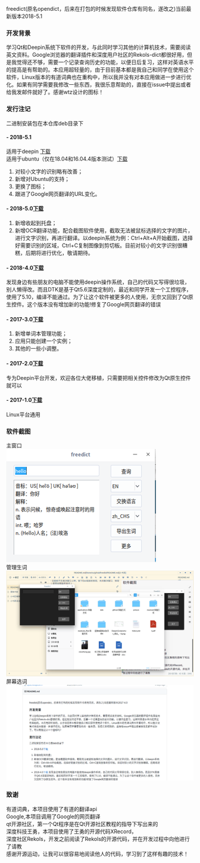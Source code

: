 freedict(原名opendict，后来在打包的时候发现软件仓库有同名，遂改之)当前最新版本2018-5.1

### 开发背景    
学习Qt和Deepin系统下软件的开发，与此同时学习其他的计算机技术，需要阅读英文资料。Google浏览器的翻译插件和深度用户社区的Rekols-dict都很好用，但是我觉得还不够，需要一个记录查询历史的功能，以便日后复习，这样对英语水平的提高是有帮助的。本应用超轻量的，由于目前基本都是我自己和同学在使用这个软件，Linux版本的有道词典也在重构中，所以我并没有对本应用做进一步进行优化。如果有同学需要我修改一些东西，我很乐意帮助的，直接在issue中提出或者给我发邮件就好了。感谢wtz设计的图标！
### 发行注记
二进制安装包在本仓库deb目录下   
#### - 2018-5.1    
适用于deepin [下载](https://github.com/ziqiangxu/freedict/raw/master/deb/freedict_v2018-5.1_amd64_deepin.deb)    
适用于ubuntu（仅在18.04和16.04.4版本测试）[下载](https://github.com/ziqiangxu/freedict/raw/master/deb/freedict_v2018-5.1_amd64_ubuntu.deb)    
1. 对较小文字的识别略有改善；
2. 新增对Ubuntu的支持；
3. 更换了图标；
4. 跟进了Google网页翻译的URL变化。

#### - 2018-5.0[下载](https://github.com/ziqiangxu/freedict/raw/master/deb/freedict_v2018-5.0_amd64.deb)
1. 新增收起到托盘；
2. 新增OCR翻译功能，配合截图软件使用，截取无法被鼠标选择的文字的图片，进行文字识别，再进行翻译。以deepin系统为例：Ctrl+Alt+A开始截图，选择好需要识别的区域，Ctrl+C复制图像到剪切板。目前对较小的文字识别很糟糕，后期将进行优化，敬请期待。

#### - 2018-4.0[下载](https://github.com/ziqiangxu/freedict/raw/master/deb/freedict_v2018-4.0_amd64.deb)
发现身边有些朋友的电脑不能使用deepin操作系统，自己的代码又写得很垃圾，别人懒得改。而且DTK是基于Qt5.6深度定制的，最近和同学开发一个工控程序，使用了5.10，编译不能通过。为了让这个软件被更多的人使用，无奈又回到了Qt原生控件。这个版本没有增加新的功能!修复了Google网页翻译的错误

#### - 2017-3.0[下载](https://github.com/ziqiangxu/freedict/raw/master/deb/freedict_v2017-3.0_amd64.deb)    
1. 新增单词本管理功能；    
2. 应用只能创建一个实例；    
3. 其他的一些小调整。 

#### - 2017-2.0[下载](https://github.com/ziqiangxu/freedict/raw/master/deb/freedict_v2017-2.0_amd64.deb)     
专为Deepin平台开发，欢迎各位大佬移植，只需要把相关控件修改为Qt原生控件就可以

#### - 2017-1.0[下载](https://github.com/ziqiangxu/freedict/raw/master/deb/freedict_v2017-1.0_amd64.deb)     
Linux平台通用        

### 软件截图
主窗口    
![主窗口](./README/mainwindow.png)    
管理生词
![管理生词](./README/manage_words.gif)    
屏幕选词
![屏幕选词](./README/using.gif)

### 致谢    
有道词典，本项目使用了有道的翻译api    
Google,本项目调用了Google的网页翻译    
qt开源社区，第一个Qt程序是在Qt开源社区教程的指导下写出来的    
深度科技王勇，本项目使用了王勇的开源代码XRecord，    
深度社区Rekols，开发之前阅读了Rekols的开源代码，并在开发过程中向他进行了请教    
感谢开源运动，让我可以很容易地阅读他人的代码，学习到了这样有趣的技术！    
